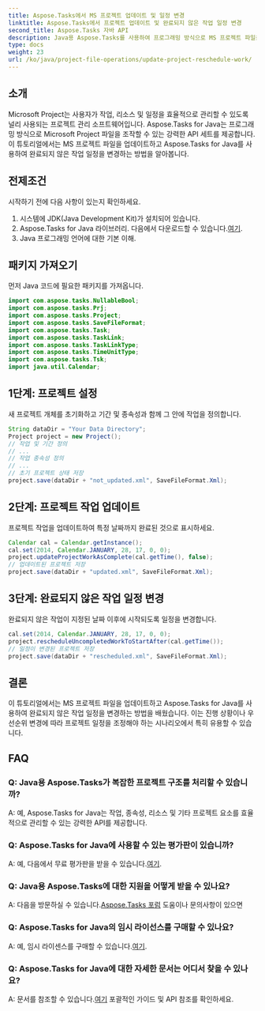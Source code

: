 ```yaml
---
title: Aspose.Tasks에서 MS 프로젝트 업데이트 및 일정 변경
linktitle: Aspose.Tasks에서 프로젝트 업데이트 및 완료되지 않은 작업 일정 변경
second_title: Aspose.Tasks 자바 API
description: Java용 Aspose.Tasks를 사용하여 프로그래밍 방식으로 MS 프로젝트 파일을 업데이트하고 일정을 변경하는 방법을 알아보세요.
type: docs
weight: 23
url: /ko/java/project-file-operations/update-project-reschedule-work/
---
```

## 소개
Microsoft Project는 사용자가 작업, 리소스 및 일정을 효율적으로 관리할 수 있도록 널리 사용되는 프로젝트 관리 소프트웨어입니다. Aspose.Tasks for Java는 프로그래밍 방식으로 Microsoft Project 파일을 조작할 수 있는 강력한 API 세트를 제공합니다. 이 튜토리얼에서는 MS 프로젝트 파일을 업데이트하고 Aspose.Tasks for Java를 사용하여 완료되지 않은 작업 일정을 변경하는 방법을 알아봅니다.
## 전제조건
시작하기 전에 다음 사항이 있는지 확인하세요.
1. 시스템에 JDK(Java Development Kit)가 설치되어 있습니다.
2.  Aspose.Tasks for Java 라이브러리. 다음에서 다운로드할 수 있습니다.[여기](https://releases.aspose.com/tasks/java/).
3. Java 프로그래밍 언어에 대한 기본 이해.

## 패키지 가져오기
먼저 Java 코드에 필요한 패키지를 가져옵니다.
```java
import com.aspose.tasks.NullableBool;
import com.aspose.tasks.Prj;
import com.aspose.tasks.Project;
import com.aspose.tasks.SaveFileFormat;
import com.aspose.tasks.Task;
import com.aspose.tasks.TaskLink;
import com.aspose.tasks.TaskLinkType;
import com.aspose.tasks.TimeUnitType;
import com.aspose.tasks.Tsk;
import java.util.Calendar;
```
## 1단계: 프로젝트 설정
새 프로젝트 개체를 초기화하고 기간 및 종속성과 함께 그 안에 작업을 정의합니다.
```java
String dataDir = "Your Data Directory";
Project project = new Project();
// 작업 및 기간 정의
// ...
// 작업 종속성 정의
// ...
// 초기 프로젝트 상태 저장
project.save(dataDir + "not_updated.xml", SaveFileFormat.Xml);
```
## 2단계: 프로젝트 작업 업데이트
프로젝트 작업을 업데이트하여 특정 날짜까지 완료된 것으로 표시하세요.
```java
Calendar cal = Calendar.getInstance();
cal.set(2014, Calendar.JANUARY, 28, 17, 0, 0);
project.updateProjectWorkAsComplete(cal.getTime(), false);
// 업데이트된 프로젝트 저장
project.save(dataDir + "updated.xml", SaveFileFormat.Xml);
```
## 3단계: 완료되지 않은 작업 일정 변경
완료되지 않은 작업이 지정된 날짜 이후에 시작되도록 일정을 변경합니다.
```java
cal.set(2014, Calendar.JANUARY, 28, 17, 0, 0);
project.rescheduleUncompletedWorkToStartAfter(cal.getTime());
// 일정이 변경된 프로젝트 저장
project.save(dataDir + "rescheduled.xml", SaveFileFormat.Xml);
```

## 결론
이 튜토리얼에서는 MS 프로젝트 파일을 업데이트하고 Aspose.Tasks for Java를 사용하여 완료되지 않은 작업 일정을 변경하는 방법을 배웠습니다. 이는 진행 상황이나 우선순위 변경에 따라 프로젝트 일정을 조정해야 하는 시나리오에서 특히 유용할 수 있습니다.

## FAQ
### Q: Java용 Aspose.Tasks가 복잡한 프로젝트 구조를 처리할 수 있습니까?
A: 예, Aspose.Tasks for Java는 작업, 종속성, 리소스 및 기타 프로젝트 요소를 효율적으로 관리할 수 있는 강력한 API를 제공합니다.
### Q: Aspose.Tasks for Java에 사용할 수 있는 평가판이 있습니까?
 A: 예, 다음에서 무료 평가판을 받을 수 있습니다.[여기](https://releases.aspose.com/).
### Q: Java용 Aspose.Tasks에 대한 지원을 어떻게 받을 수 있나요?
 A: 다음을 방문하실 수 있습니다.[Aspose.Tasks 포럼](https://forum.aspose.com/c/tasks/15) 도움이나 문의사항이 있으면
### Q: Aspose.Tasks for Java의 임시 라이선스를 구매할 수 있나요?
 A: 예, 임시 라이센스를 구매할 수 있습니다.[여기](https://purchase.aspose.com/temporary-license/).
### Q: Aspose.Tasks for Java에 대한 자세한 문서는 어디서 찾을 수 있나요?
 A: 문서를 참조할 수 있습니다.[여기](https://reference.aspose.com/tasks/java/) 포괄적인 가이드 및 API 참조를 확인하세요.